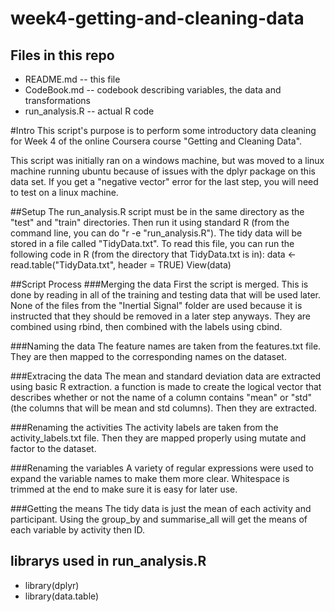 # week4-getting-and-cleaning-data
## Files in this repo

* README.md -- this file
* CodeBook.md -- codebook describing variables, the data and transformations
* run_analysis.R -- actual R code

#Intro
This script's purpose is to perform some introductory data cleaning for Week 4 of the online Coursera course "Getting and Cleaning Data".

This script was initially ran on a windows machine, but was moved to a linux machine running ubuntu because of issues with the dplyr package on this data set. If you get a "negative vector" error for the last step, you will need to test on a linux machine.

##Setup
The run_analysis.R script must be in the same directory as the "test" and "train" directories. Then run it using standard R (from the command line, you can do "r -e "run_analysis.R"). The tidy data will be stored in a file called "TidyData.txt". To read this file, you can run the following code in R (from the directory that TidyData.txt is in):
    data <- read.table("TidyData.txt", header = TRUE)
    View(data)
    

##Script Process
###Merging the data
First the script is merged. This is done by reading in all of the training and testing data that will be used later. None of the files from the "Inertial Signal" folder are used because it is instructed that they should be removed in a later step anyways. They are combined using rbind, then combined with the labels using cbind. 

###Naming the data
The feature names are taken from the features.txt file. They are then mapped to the corresponding names on the dataset. 

###Extracing the data
The mean and standard deviation data are extracted using basic R extraction. a function is made to create the logical vector that describes whether or not the name of a column contains "mean" or "std" (the columns that will be mean and std columns). Then they are extracted.

###Renaming the activities
The activity labels are taken from the activity_labels.txt file. Then they are mapped properly using mutate and factor to the dataset.

###Renaming the variables
A variety of regular expressions were used to expand the variable names to make them more clear. Whitespace is trimmed at the end to make sure it is easy for later use. 

###Getting the means
The tidy data is just the mean of each activity and participant. Using the group_by and summarise_all will get the means of each variable by activity then ID.


## librarys used in run_analysis.R

* library(dplyr)
* library(data.table)
